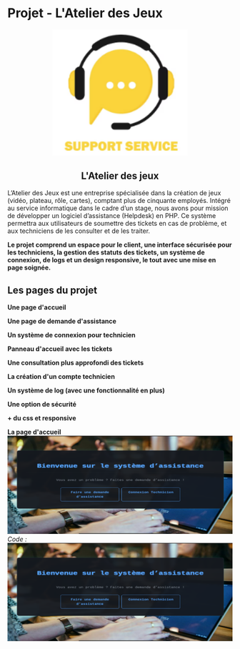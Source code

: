 # Projet - L'Atelier des Jeux

<p align="center">
  <img src="https://github.com/MJSIO1A/helpdesksio/blob/main/images/support.png" width="60%">
</p>

<h2 align="center"><strong>L'Atelier des jeux</strong></h2>

L’Atelier des Jeux est une entreprise spécialisée dans la création de jeux (vidéo, plateau, rôle, cartes), comptant plus de cinquante employés. Intégré au service informatique dans le cadre d’un stage, nous avons pour mission de développer un logiciel d’assistance (Helpdesk) en PHP. Ce système permettra aux utilisateurs de soumettre des tickets en cas de problème, et aux techniciens de les consulter et de les traiter. 

**Le projet comprend un espace pour le client, une interface sécurisée pour les techniciens, la gestion des statuts des tickets, un système de connexion, de logs et un design responsive, le tout avec une mise en page soignée.**

## Les pages du projet


**Une page d'accueil**

**Une page de demande d'assistance**

**Un système de connexion pour technicien**

**Panneau d'accueil avec les tickets**

**Une consultation plus approfondi des tickets**

**La création d'un compte technicien**

**Un système de log (avec une fonctionnalité en plus)** 

**Une option de sécurité**

**+ du css et responsive**

**La page d'accueil**
![PageAccueil](https://github.com/MJSIO1A/helpdesksio/blob/main/images/accueil.png)
_Code :_
![CodeAccueil](https://github.com/MJSIO1A/helpdesksio/blob/main/images/accueil.png)
